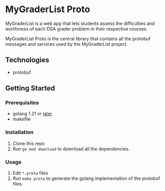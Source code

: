 # MyGraderList Proto

MyGraderList is a web app that lets students assess the difficulties and worthiness of each DSA grader problem in their respective courses.

MyGraderList Proto is the central library that contains all the protobuf messages and services used by the MyGraderList project.

## Technologies

-   protobuf

## Getting Started

### Prerequisites

-   golang 1.21 or [later](https://go.dev)
-   makefile

### Installation

1. Clone this repo
2. Run `go mod download` to download all the dependencies.

### Usage
1. Edit `*.proto` files
2. Run `make proto` to generate the golang implementation of the protobuf files.
